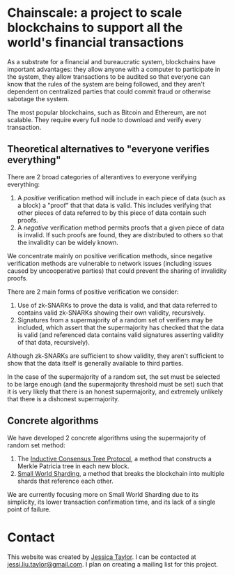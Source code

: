 # Chainscale: a project to scale blockchains to support all the world's financial transactions

As a substrate for a financial and bureaucratic system, blockchains have important advantages: they
allow anyone with a computer to participate in the system, they allow transactions to be audited
so that everyone can know that the rules of the system are being followed, and they aren't dependent
on centralized parties that could commit fraud or otherwise sabotage the system.

The most popular blockchains, such as Bitcoin and Ethereum, are not scalable.  They require every
full node to download and verify every transaction.

## Theoretical alternatives to "everyone verifies everything"

There are 2 broad categories of alterantives to everyone verifying everything:

1. A _positive_ verification method will include in each piece of data (such as a block) a "proof" that that data is valid.  This includes verifying that other pieces of data referred to by this piece of data contain such proofs.
2. A _negative_ verification method permits proofs that a given piece of data is invalid.  If such proofs are found, they are distributed to others so that the invalidity can be widely known.

We concentrate mainly on positive verification methods, since negative verification methods are vulnerable to network issues (including issues caused by uncooperative parties) that could prevent the sharing of invalidity proofs.

There are 2 main forms of positive verification we consider:

1. Use of zk-SNARKs to prove the data is valid, and that data referred to contains valid zk-SNARKs showing their own validity, recursively.
2. Signatures from a supermajority of a random set of verifiers may be included, which assert that the supermajority has checked that the data is valid (and referenced data contains valid signatures asserting validity of that data, recursively).

Although zk-SNARKs are sufficient to show validity, they aren't sufficient to show that the data itself is generally available to third parties.

In the case of the supermajority of a random set, the set must be selected to be large enough (and the supermajority threshold must be set) such that it is very likely that there is an honest supermajority, and extremely unlikely that there is a dishonest supermajority.

## Concrete algorithms

We have developed 2 concrete algorithms using the supermajority of random set method:

1. The [Inductive Consensus Tree Protocol](ictp.io), a method that constructs a Merkle Patricia tree in each new block.
2. [Small World Sharding](), a method that breaks the blockchain into multiple shards that reference each other.

We are currently focusing more on Small World Sharding due to its simplicity, its lower transaction confirmation time, and its lack of a single point of failure.

# Contact

This website was created by [Jessica Taylor](jessic.at).  I can be contacted at jessi.liu.taylor@gmail.com.  I plan on creating a mailing list for this project.
